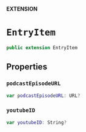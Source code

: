 **EXTENSION**

# `EntryItem`
```swift
public extension EntryItem
```

## Properties
### `podcastEpisodeURL`

```swift
var podcastEpisodeURL: URL?
```

### `youtubeID`

```swift
var youtubeID: String?
```
